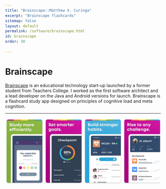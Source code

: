 ```yaml
---
title: "Brainscape::Matthew X. Curinga"
excerpt: "Brainscape flashcards"
sitemap: false
layout: default
permalink: /software/brainscape.html
id: brainscape
order: 30

---
```

<h1>Brainscape</h1>
<p class="lead">
<a href="https://brainscape.com">Brainscape</a> is an educational technology start-up launched by a former student from Teachers College. I worked as the first software architect and a lead developer on the Java and Android versions for launch. Brainscape is a flashcard study app designed on principles of cognitive load and meta cognition.
</p>
<hr>
<img src="/img/portfolio/brainscape/brainscape-google-play.png" alt="promotional images from google play">

